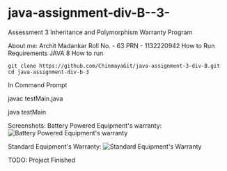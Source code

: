 # java-assignment-div-B--3-
Assessment 3
Inheritance and Polymorphism
Warranty Program

About me:
Archit Madankar
Roll No. - 63
PRN - 1132220942
How to Run
Requirements JAVA 8
How to run

    git clone https://github.com/ChinmayaGit/java-assignment-3-div-B.git
    cd java-assignment-div-b-3
In Command Prompt

  javac testMain.java
  
  java testMain
  
Screenshots:
Battery Powered Equipment's warranty:
![Battery Powered Equipment's warranty](https://raw.githubusercontent.com/ChinmayaGit/java-assignment-div-B--3-/master/screenShot/1.jpg "Battery Powered Equipment's warranty")

Standard Equipment's Warranty:
![Standard Equipment's Warranty](https://raw.githubusercontent.com/ChinmayaGit/java-assignment-3-div-B/master/screenShot/2.jpgg "Standard Equipment's Warranty")

TODO: Project Finished
